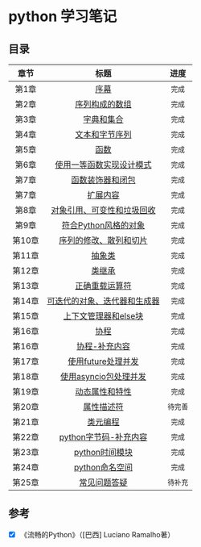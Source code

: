 # python 学习笔记



## <i class="icon-list"></i> 目录
|  章节  |                               标题                               |   进度   |
| :----: | :--------------------------------------------------------------: | :------: |
| 第1章  |                        [序幕](./序幕.md)                         |  `完成`  |
| 第2章  |              [序列构成的数组](./序列构成的数组.md)               |  `完成`  |
| 第3章  |                  [字典和集合](./字典和集合.md)                   |  `完成`  |
| 第4章  |              [文本和字节序列](./文本和字节序列.md)               |  `完成`  |
| 第5章  |                        [函数](./函数.md)                         |  `完成`  |
| 第6章  |    [使用一等函数实现设计模式](./使用一等函数实现设计模式.md)     |  `完成`  |
| 第7章  |            [函数装饰器和闭包](./函数装饰器和闭包.md)             |  `完成`  |
| 第7章  |                    [扩展内容](./扩展内容.md)                     |  `完成`  |
| 第8章  |   [对象引用、可变性和垃圾回收](./对象引用-可变性和垃圾回收.md)   |  `完成`  |
| 第9章  |        [符合Python风格的对象](./符合Python风格的对象.md)         |  `完成`  |
| 第10章 |       [序列的修改、散列和切片](./序列的修改-散列和切片.md)       |  `完成`  |
| 第11章 |                      [抽象类](./抽象类.md)                       |  `完成`  |
| 第12章 |                      [类继承](./类继承.md)                       |  `完成`  |
| 第13章 |              [正确重载运算符](./正确重载运算符.md)               |  `完成`  |
| 第14章 | [可迭代的对象、迭代器和生成器](./可迭代的对象-迭代器和生成器.md) |  `完成`  |
| 第15章 |        [上下文管理器和else块](./上下文管理器和else块.md)         |  `完成`  |
| 第16章 |                        [协程](./协程.md)                         |  `完成`  |
| 第16章 |               [协程-补充内容](./协程-补充内容.md)                |  `完成`  |
| 第17章 |          [使用future处理并发](./使用future处理并发.md)           |  `完成`  |
| 第18章 |       [使用asyncio包处理并发](./使用asyncio包处理并发.md)        |  `完成`  |
| 第19章 |              [动态属性和特性](./动态属性和特性.md)               |  `完成`  |
| 第20章 |                  [属性描述符](./属性描述符.md)                   | `待完善` |
| 第21章 |                    [类元编程](./类元编程.md)                     |  `完成`  |
| 第22章 |       [python字节码-补充内容](./python字节码-补充内容.md)        |  `完成`  |
| 第23章 |              [python时间模块](./python时间模块.md)               |  `完成`  |
| 第24章 |              [python命名空间](./python命名空间.md)               |  `完成`  |
| 第25章 |                [常见问题答疑](./常见问题答疑.md)                 | `待补充` |


##  <i class="icon-desktop"></i> 参考

- [x] 《流畅的Python》（[巴西] Luciano Ramalho著）

